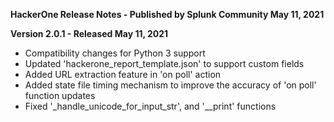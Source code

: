 **HackerOne Release Notes - Published by Splunk Community May 11, 2021**


**Version 2.0.1 - Released May 11, 2021**

* Compatibility changes for Python 3 support
* Updated 'hackerone\_report\_template.json' to support custom fields
* Added URL extraction feature in 'on poll' action
* Added state file timing mechanism to improve the accuracy of 'on poll' function updates
* Fixed '\_handle\_unicode\_for\_input\_str', and '\_\_print' functions
